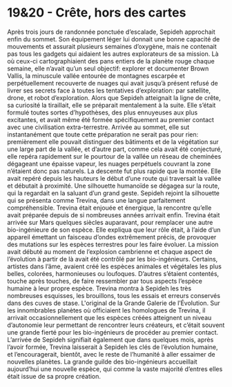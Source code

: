 # 19&20 - Crête, hors des cartes

Après trois jours de randonnée ponctuée d’escalade, Sepideh approchait enfin du
sommet. Son équipement léger lui donnait une bonne capacité de mouvements et
assurait plusieurs semaines d’oxygène, mais ne contenait pas tous les gadgets
qui aidaient les autres explorateurs de sa mission. Là où ceux-ci
cartographiaient des pans entiers de la planète rouge chaque semaine, elle
n’avait qu’un seul objectif: explorer et documenter Brown Vallis, la minuscule
vallée entourée de montagnes escarpée et perpétuellement recouverte de nuages
qui avait jusqu’à présent refusé de livrer ses secrets face à toutes les
tentatives d’exploration: par satellite, drone, et robot d’exploration. Alors
que Sepideh atteignait la ligne de crête, sa curiosité la tiraillait, elle se
préparait mentalement à la suite. Elle s’était formulé toutes sortes
d’hypothèses, des plus ennuyeuses aux plus excitantes, et avait même été formée
spécifiquement au premier contact avec une civilisation extra-terrestre.
Arrivée au sommet, elle sut instantanément que toute cette préparation ne
serait pas pour rien: premièrement elle pouvait distinguer des bâtiments et de
la végétation sur une large part de la vallée, et d’autre part, comme cela
avait été conjecturé, elle repéra rapidement sur le pourtour de la vallée un
réseau de cheminées dégageant une épaisse vapeur, les nuages perpétuels
couvrant la zone n’étaient donc pas naturels. La descente fut plus rapide que
la montée. Elle avait repéré depuis les hauteurs le début d’une route qui
traversait la vallée et débutait à proximité. Une silhouette humanoïde se
dégagea sur la route, qui la regardait en la saluant d’un grand geste. Sepideh
rejoint la silhouette qui se présenta comme Trevina, dans une langue
parfaitement compréhensible. Trevina était enjouée et énergique, la rencontre
qu’elle avait préparée depuis de si nombreuses années arrivait enfin. Trevina
était arrivée sur Mars quelques siècles auparavant, pour remplacer une autre
bio-ingénieure de son espèce. Elle expliqua que leur rôle était, à l’aide d’un
appareil émettant un faisceau d’ondes extrêmement précis, de provoquer des
mutations sur les espèces terrestres pour les faire évoluer. La mission avait
débuté au moment de l’explosion cambrienne et chaque aspect de l’évolution à
partir de là avait été contrôlé par les bio-ingénieurs.  Certains, artistes
dans l’âme, avaient créé les espèces animales et végétales les plus belles,
colorées, harmonieuses ou loufoques. D’autres s’étaient contentés, touche après
touches, de faire ressembler par tous aspects l’espèce humaine à leur propre
espèce. Trevina montra à Sepideh les très nombreuses esquisses, les brouillons,
tous les essais et erreurs conservés dans des cuves de stase. L'original de la
Grande Galerie de l’Évolution. Sur les innombrables planètes où officiaient les
homologues de Trevina, il arrivait occasionnellement que les espèces créées
atteignent un niveau d’autonomie leur permettant de rencontrer leurs créateurs,
et c’était souvent une grande fierté pour les bio-ingénieurs de procéder au
premier contact. L’arrivée de Sepideh signifiait également que dans quelques
mois, après l’avoir formée, Trevina laisserait à Sepideh les clés de
l’évolution humaine, et l’encouragerait, bientôt, avec le reste de l’humanité à
aller essaimer de nouvelles planètes. La grande guilde des bio-ingénieurs
accueillait aujourd’hui une nouvelle espèce, qui comme la vaste majorité
d’entres elles était issue de sa propre création.
